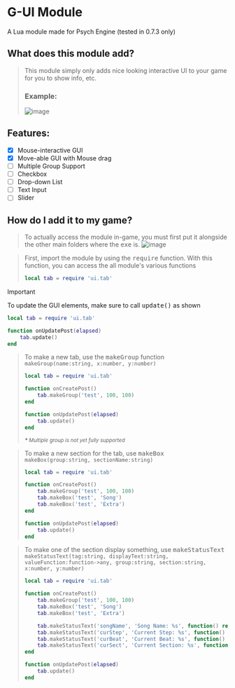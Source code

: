 # G-UI Module
A Lua module made for Psych Engine (tested in 0.7.3 only)

## What does this module add?
> This module simply only adds nice looking interactive UI to your game for you to show info, etc.
> 
> ### Example:
> ![image](https://github.com/user-attachments/assets/e21cfdd5-3984-46c6-b33b-1b0619757fae)

## Features:
- [X] Mouse-interactive GUI
- [X] Move-able GUI with Mouse drag
- [ ] Multiple Group Support
- [ ] Checkbox
- [ ] Drop-down List
- [ ] Text Input
- [ ] Slider

## How do I add it to my game?
> To actually access the module in-game, you must first put it alongside the other main folders where the <kbd>exe</kbd> is.
> ![image](https://github.com/user-attachments/assets/1b39ed1a-039b-448f-8428-bcdcec5d4b0c)

> First, import the module by using the <kbd>require</kbd> function. With this function, you can access the all module's various functions
> ```lua
> local tab = require 'ui.tab' 
> ```

> [!IMPORTANT]
> To update the GUI elements, make sure to call <kbd>update()</kbd> as shown
> ```lua
> local tab = require 'ui.tab'
>
> function onUpdatePost(elapsed)
>     tab.update()
> end
> ```

> To make a new tab, use the <kbd>makeGroup</kbd> function <br>
> `makeGroup(name:string, x:number, y:number)`
> ```lua
> local tab = require 'ui.tab'
>
> function onCreatePost()
>     tab.makeGroup('test', 100, 100)
> end
>
> function onUpdatePost(elapsed)
>     tab.update()
> end
> ```
> <sup><i><b>*</b> Multiple group is not yet fully supported</i></sup>

> To make a new section for the tab, use <kbd>makeBox</kbd> <br>
> `makeBox(group:string, sectionName:string)`
> ```lua
> local tab = require 'ui.tab'
>
> function onCreatePost()
>     tab.makeGroup('test', 100, 100)
>     tab.makeBox('test', 'Song')
>     tab.makeBox('test', 'Extra')
> end
> 
> function onUpdatePost(elapsed)
>     tab.update()
> end
> ```

> To make one of the section display something, use <kbd>makeStatusText</kbd> <br>
> `makeStatusText(tag:string, displayText:string, valueFunction:function->any, group:string, section:string, x:number, y:number)`
> ```lua
> local tab = require 'ui.tab'
>
> function onCreatePost()
>     tab.makeGroup('test', 100, 100)
>     tab.makeBox('test', 'Song')
>     tab.makeBox('test', 'Extra')
>
>     tab.makeStatusText('songName', 'Song Name: %s', function() return songName end, false, 'debug', 'Song', 10, 10)
>     tab.makeStatusText('curStep', 'Current Step: %s', function() return curStep end, true, 'debug', 'Song', 10, 40)
>     tab.makeStatusText('curBeat', 'Current Beat: %s', function() return curBeat end, true, 'debug', 'Song', 10, 60)
>     tab.makeStatusText('curSect', 'Current Section: %s', function() return curSection end, true, 'debug', 'Song', 10, 80)
> end
>
> function onUpdatePost(elapsed)
>     tab.update()
> end
> ```
